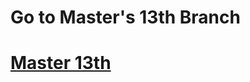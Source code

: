 <h1>Go to Master's 13th  Branch</h1>
<h1><a href= 'https://github.com/AvinandanBose/todolistapp_updates/tree/master_twelve'>Master 13th</a></h1>
